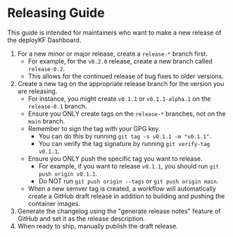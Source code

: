 # Releasing Guide

This guide is intended for maintainers who want to make a new release of the deployKF Dashboard.

1. For a new minor or major release, create a `release-*` branch first.
    - For example, for the `v0.2.0` release, create a new branch called `release-0.2`.
    - This allows for the continued release of bug fixes to older versions.
2. Create a new tag on the appropriate release branch for the version you are releasing.
    - For instance, you might create `v0.1.1` or `v0.1.1-alpha.1` on the `release-0.1` branch.
    - Ensure you ONLY create tags on the `release-*` branches, not on the `main` branch.
    - Remember to sign the tag with your GPG key.
       - You can do this by running `git tag -s v0.1.1 -m "v0.1.1"`.
       - You can verify the tag signature by running `git verify-tag v0.1.1`.
    - Ensure you ONLY push the specific tag you want to release. 
       - For example, if you want to release `v0.1.1`, you should run `git push origin v0.1.1`.
       - Do NOT run `git push origin --tags` or `git push origin main`.
    - When a new semver tag is created, a workflow will automatically create a GitHub draft release in addition to building and pushing the container images.
3. Generate the changelog using the "generate release notes" feature of GitHub and set it as the release description.
4. When ready to ship, manually publish the draft release.
